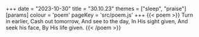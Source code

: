+++
date = "2023-10-30"
title = "30.10.23"
themes = ["sleep", "praise"]
[params]
  colour = 'poem'
  pageKey = 'src/poem.js'
+++
{{< poem >}}
Turn in earlier,
Cash out tomorrow,
And see to the day,
In His sight given,
And seek his face,
By His life given.
{{< /poem >}}
